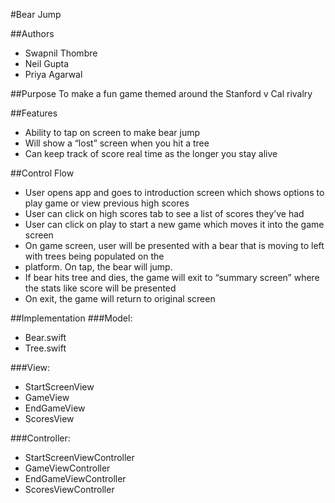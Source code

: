 #Bear Jump

##Authors
* Swapnil Thombre
* Neil Gupta
* Priya Agarwal 

##Purpose
To make a fun game themed around the Stanford v Cal rivalry 


##Features
* Ability to tap on screen to make bear jump 
* Will show a “lost” screen when you hit a tree
* Can keep track of score real time as the longer you stay alive


##Control Flow
* User opens app and goes to introduction screen which shows options to play 
game or view previous high scores 
* User can click on high scores tab to see a list of scores they’ve had
* User can click on play to start a new game which moves it into the game screen
* On game screen, user will be presented with a bear that is moving to left with
trees being populated on the 
* platform. On tap, the bear will jump. 
* If bear hits tree and dies, the game will exit to “summary screen” where the 
stats like score will be presented
* On exit, the game will return to original screen 

##Implementation
###Model:
* Bear.swift
* Tree.swift

###View:
* StartScreenView
* GameView
* EndGameView
* ScoresView

###Controller:
* StartScreenViewController
* GameViewController
* EndGameViewController
* ScoresViewController 
